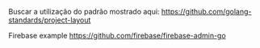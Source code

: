 Buscar a utilização do padrão mostrado aqui: https://github.com/golang-standards/project-layout


Firebase example https://github.com/firebase/firebase-admin-go
